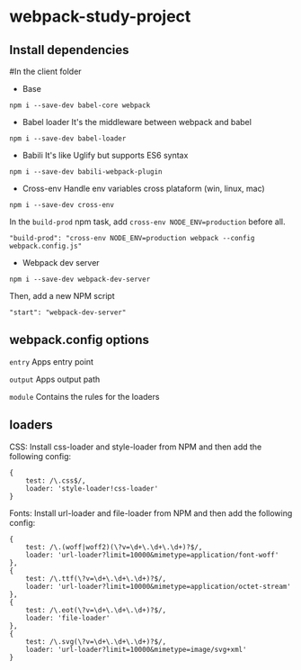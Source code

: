 # webpack-study-project

## Install dependencies

#In the client folder
* Base

`npm i --save-dev babel-core webpack`

* Babel loader
It's the middleware between webpack and babel

`npm i --save-dev babel-loader`

* Babili
It's like Uglify but supports ES6 syntax

`npm i --save-dev babili-webpack-plugin`

* Cross-env
Handle env variables cross plataform (win, linux, mac)

`npm i --save-dev cross-env`

In the `build-prod` npm task, add `cross-env NODE_ENV=production` before all.

`"build-prod": "cross-env NODE_ENV=production webpack --config webpack.config.js"` 

* Webpack dev server

`npm i --save-dev webpack-dev-server`

Then, add a new NPM script

`"start": "webpack-dev-server"`

## webpack.config options
`entry`
Apps entry point

`output`
Apps output path

`module`
Contains the rules for the loaders

## loaders

CSS:
Install css-loader and style-loader from NPM and then add the following config: 
```
{
    test: /\.css$/,
    loader: 'style-loader!css-loader'
}
```
Fonts:
Install url-loader and file-loader from NPM and then add the following config: 
```
{ 
    test: /\.(woff|woff2)(\?v=\d+\.\d+\.\d+)?$/, 
    loader: 'url-loader?limit=10000&mimetype=application/font-woff' 
},
{ 
    test: /\.ttf(\?v=\d+\.\d+\.\d+)?$/, 
    loader: 'url-loader?limit=10000&mimetype=application/octet-stream'
},
{ 
    test: /\.eot(\?v=\d+\.\d+\.\d+)?$/, 
    loader: 'file-loader' 
},
{ 
    test: /\.svg(\?v=\d+\.\d+\.\d+)?$/, 
    loader: 'url-loader?limit=10000&mimetype=image/svg+xml' 
}   
```